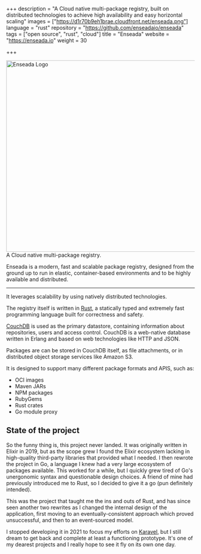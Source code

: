 +++
description = "A Cloud native multi-package registry, built on distributed technologies to achieve high availability and easy horizontal scaling"
images = ["https://d1r70b9eh1brae.cloudfront.net/enseada.png"]
language = "rust"
repository = "https://github.com/enseadaio/enseada"
tags = ["open source", "rust", "cloud"]
title = "Enseada"
website = "https://enseada.io"
weight = 30

+++

<a href="https://enseada.io" target="_blank">
    <img alt="Enseada Logo" align="right" width=512 src="https://raw.githubusercontent.com/enseadaio/enseada/develop/.github/logo-white.png">
</a>

A Cloud native multi-package registry.

Enseada is a modern, fast and scalable package registry, designed from the ground up
to run in elastic, container-based environments and to be highly available and distributed.

---

It leverages scalability by using natively distributed technologies.

The registry itself is written in [Rust](https://rust-lang.org), a statically typed and extremely fast programming language built for correctness and safety.

[CouchDB](https://couchdb.apache.org/) is used as the primary datastore, containing information about
repositories, users and access control. CouchDB is a web-native database written in Erlang and based on web technologies like HTTP and JSON.

Packages are can be stored in CouchDB itself, as file attachments, or in distributed object storage services like Amazon S3.

It is designed to support many different package formats and APIS, such as:


- OCI images
- Maven JARs
- NPM packages
- RubyGems
- Rust crates
- Go module proxy


## State of the project

So the funny thing is, this project never landed. It was originally written in Elixir in 2019, but as the scope grew I found the Elixir ecosystem lacking in high-quality third-party libraries that provided what I needed. I then rewrote the project in Go, a language I knew had a very large ecosystem of packages available. This worked for a while, but I quickly grew tired of Go's unergonomic syntax and questionable design choices. A friend of mine had previously introduced me to Rust, so I decided to give it a go (pun definitely intended).

This was the project that taught me the ins and outs of Rust, and has since seen another two rewrites as I changed the internal design of the application, first moving to an eventually-consistent approach which proved unsuccessful, and then to an event-sourced model.

I stopped developing it in 2021 to focus my efforts on [Karavel], but I still dream to get back and complete at least a functioning prototype. It's one of my dearest projects and I really hope to see it fly on its own one day.

[Karavel]: /projects/karavel